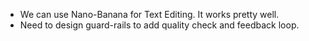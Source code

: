 - We can use Nano-Banana for Text Editing. It works pretty well.
- Need to design guard-rails to add quality check and feedback loop.